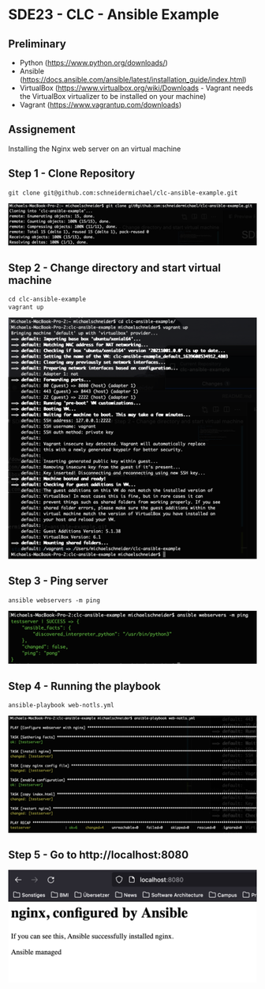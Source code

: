 # SDE23 - CLC - Ansible Example

## Preliminary

- Python (https://www.python.org/downloads/)
- Ansible (https://docs.ansible.com/ansible/latest/installation_guide/index.html)
- VirtualBox (https://www.virtualbox.org/wiki/Downloads - Vagrant needs the VirtualBox virtualizer to be installed on your machine)
- Vagrant (https://www.vagrantup.com/downloads)

## Assignement

Installing the Nginx web server on an virtual machine

## Step 1 - Clone Repository

```
git clone git@github.com:schneidermichael/clc-ansible-example.git
```

![Step 1](images/Step-1.png)
## Step 2 - Change directory and start virtual machine

```
cd clc-ansible-example
vagrant up
```

![Step 2](images/Step-2.png)

## Step 3 - Ping server

```
ansible webservers -m ping
```

![Step 3](images/Step-3.png)

## Step 4 - Running the playbook

```
ansible-playbook web-notls.yml
```

![Step 4](images/Step-4.png)

## Step 5 - Go to http://localhost:8080

![Step 5](images/Step-5.png)